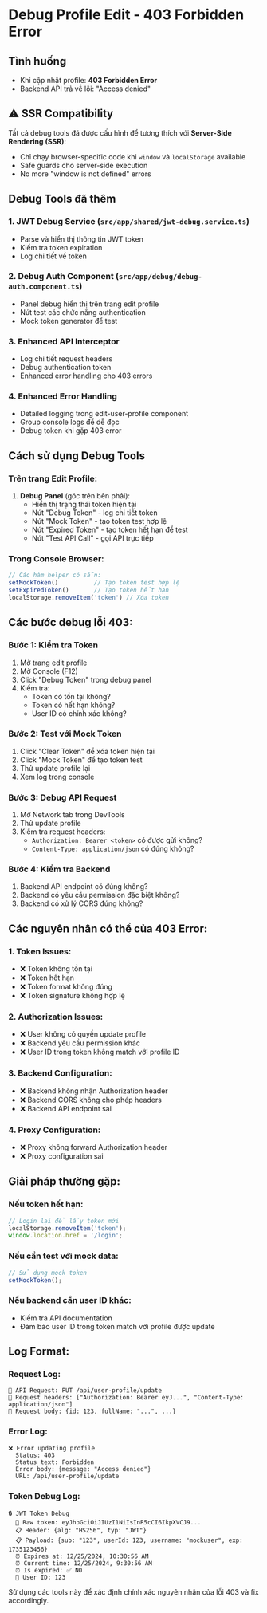 # Debug Profile Edit - 403 Forbidden Error

## Tình huống
- Khi cập nhật profile: **403 Forbidden Error**
- Backend API trả về lỗi: "Access denied"

## ⚠️ SSR Compatibility
Tất cả debug tools đã được cấu hình để tương thích với **Server-Side Rendering (SSR)**:
- Chỉ chạy browser-specific code khi `window` và `localStorage` available
- Safe guards cho server-side execution
- No more "window is not defined" errors

## Debug Tools đã thêm

### 1. JWT Debug Service (`src/app/shared/jwt-debug.service.ts`)
- Parse và hiển thị thông tin JWT token
- Kiểm tra token expiration
- Log chi tiết về token

### 2. Debug Auth Component (`src/app/debug/debug-auth.component.ts`)
- Panel debug hiển thị trên trang edit profile
- Nút test các chức năng authentication
- Mock token generator để test

### 3. Enhanced API Interceptor
- Log chi tiết request headers
- Debug authentication token
- Enhanced error handling cho 403 errors

### 4. Enhanced Error Handling
- Detailed logging trong edit-user-profile component
- Group console logs để dễ đọc
- Debug token khi gặp 403 error

## Cách sử dụng Debug Tools

### Trên trang Edit Profile:
1. **Debug Panel** (góc trên bên phải):
   - Hiển thị trạng thái token hiện tại
   - Nút "Debug Token" - log chi tiết token
   - Nút "Mock Token" - tạo token test hợp lệ
   - Nút "Expired Token" - tạo token hết hạn để test
   - Nút "Test API Call" - gọi API trực tiếp

### Trong Console Browser:
```javascript
// Các hàm helper có sẵn:
setMockToken()          // Tạo token test hợp lệ
setExpiredToken()       // Tạo token hết hạn
localStorage.removeItem('token') // Xóa token
```

## Các bước debug lỗi 403:

### Bước 1: Kiểm tra Token
1. Mở trang edit profile
2. Mở Console (F12)
3. Click "Debug Token" trong debug panel
4. Kiểm tra:
   - Token có tồn tại không?
   - Token có hết hạn không?
   - User ID có chính xác không?

### Bước 2: Test với Mock Token
1. Click "Clear Token" để xóa token hiện tại
2. Click "Mock Token" để tạo token test
3. Thử update profile lại
4. Xem log trong console

### Bước 3: Debug API Request
1. Mở Network tab trong DevTools
2. Thử update profile
3. Kiểm tra request headers:
   - `Authorization: Bearer <token>` có được gửi không?
   - `Content-Type: application/json` có đúng không?

### Bước 4: Kiểm tra Backend
1. Backend API endpoint có đúng không?
2. Backend có yêu cầu permission đặc biệt không?
3. Backend có xử lý CORS đúng không?

## Các nguyên nhân có thể của 403 Error:

### 1. Token Issues:
- ❌ Token không tồn tại
- ❌ Token hết hạn
- ❌ Token format không đúng
- ❌ Token signature không hợp lệ

### 2. Authorization Issues:
- ❌ User không có quyền update profile
- ❌ Backend yêu cầu permission khác
- ❌ User ID trong token không match với profile ID

### 3. Backend Configuration:
- ❌ Backend không nhận Authorization header
- ❌ Backend CORS không cho phép headers
- ❌ Backend API endpoint sai

### 4. Proxy Configuration:
- ❌ Proxy không forward Authorization header
- ❌ Proxy configuration sai

## Giải pháp thường gặp:

### Nếu token hết hạn:
```javascript
// Login lại để lấy token mới
localStorage.removeItem('token');
window.location.href = '/login';
```

### Nếu cần test với mock data:
```javascript
// Sử dụng mock token
setMockToken();
```

### Nếu backend cần user ID khác:
- Kiểm tra API documentation
- Đảm bảo user ID trong token match với profile được update

## Log Format:

### Request Log:
```
📡 API Request: PUT /api/user-profile/update
📡 Request headers: ["Authorization: Bearer eyJ...", "Content-Type: application/json"]
📡 Request body: {id: 123, fullName: "...", ...}
```

### Error Log:
```
❌ Error updating profile
  Status: 403
  Status text: Forbidden
  Error body: {message: "Access denied"}
  URL: /api/user-profile/update
```

### Token Debug Log:
```
🔒 JWT Token Debug
  📝 Raw token: eyJhbGciOiJIUzI1NiIsInR5cCI6IkpXVCJ9...
  📋 Header: {alg: "HS256", typ: "JWT"}
  📋 Payload: {sub: "123", userId: 123, username: "mockuser", exp: 1735123456}
  ⏰ Expires at: 12/25/2024, 10:30:56 AM
  ⏰ Current time: 12/25/2024, 9:30:56 AM
  ⏰ Is expired: ✅ NO
  👤 User ID: 123
```

Sử dụng các tools này để xác định chính xác nguyên nhân của lỗi 403 và fix accordingly.
